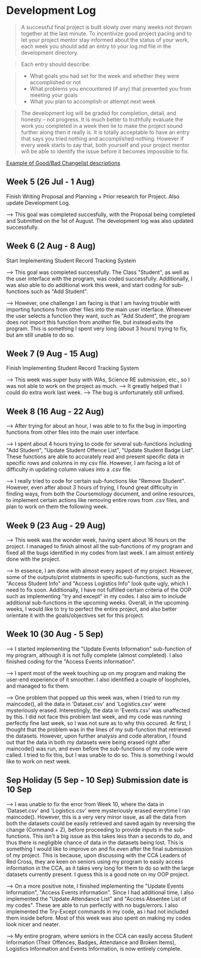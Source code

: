 # Development Log
> A successful final project is built slowly over many weeks not thrown together at the last minute. To incentivize good project pacing and to let your project mentor stay informed about the status of your work, each week you should add an entry to your log.md file in the development directory.

> Each entry should describe:

> - What goals you had set for the week and whether they were accomplished or not
> - What problems you encountered (if any) that prevented you from meeting your goals
> - What you plan to accomplish or attempt next week

> The development log will be graded for completion, detail, and honesty – not progress. It is much better to truthfully evaluate the work you completed in a week then lie to make the project sound further along then it really is. It is totally acceptable to have an entry that says you tried nothing and accomplished nothing. However if every week starts to say that, both yourself and your project mentor will be able to identify the issue before it becomes impossible to fix.

[Example of Good/Bad Changelist descriptions](https://google.github.io/eng-practices/review/developer/cl-descriptions.html)

## Week 5 (26 Jul - 1 Aug)

Finish Writing Proposal and Planning + Prior research for Project. Also update Development Log. 

--> This goal was completed succesfully, with the Proposal being completed and Submitted on the 1st of August. The development log was also updated successfully. 

## Week 6 (2 Aug - 8 Aug)

Start Implementing Student Record Tracking System

--> This goal was completed successfully. The Class "Student", as well as the user interface with the program, was coded successfully. Additionally, I was also able to do additional work this week, and start coding for sub-functions such as "Add Student". 

--> However, one challenge I am facing is that I am having trouble with importing functions from other files into the main user interface. Whenever the user selects a function they want, such as "Add Student", the program does not import this function from another file, but instead exits the program. This is something I spent very long (about 3 hours) trying to fix, but am still unable to do so. 

## Week 7 (9 Aug - 15 Aug)

Finish Implementing Student Record Tracking System

--> This week was super busy with WAs, Science RE submission, etc., so I was not able to work on the project as much. 
--> It greatly helped that I could do extra work last week.
--> The bug is unfortunately still unfixed. 

## Week 8 (16 Aug - 22 Aug)

--> After trying for about an hour, I was able to to fix the bug in importing functions from other files into the main user interface. 

--> I spent about 4 hours trying to code for several sub-functions including "Add Student", "Update Student Offence List", "Update Student Badge List". These functions are able to accurately read and present specific data in specific rows and columns in my csv file. However, I am facing a lot of difficulty in updating column values into a .csv file.  

--> I really tried to code for certain sub-functions like "Remove Student". However, even after about 3 hours of trying, I found great difficulty in finding ways, from both the Coursemology document, and online resources, to implement certain actions like removing entire rows from .csv files, and plan to work on them the following week. 

## Week 9 (23 Aug - 29 Aug)

--> This week was the wonder week, having spent about 16 hours on the project. I managed to finish almost all the sub-functions of my program and fixed all the bugs identified in my codes from last week. I am almost entirely done with the project. 

--> In essence, I am done with almost every aspect of my project. However, some of the outputs/print statments in specific sub-functions, such as the "Access Student Info" and "Access Logistics Info" look quite ugly, which I need to fix soon. Additionally, I have not fulfilled certain criteria of the OOP such as implementing "try and except" in my codes. I also aim to include additional sub-functions in the upcoming weeks. Overall, in the upcoming weeks, I would like to try to perfect the entire project, and also better orientate it with the goals/objectives set for this project.


## Week 10 (30 Aug - 5 Sep)

--> I started implementing the "Update Events Information" sub-function of my program, although it is not fully complete (almost completed). I also finished coding for the "Access Events information".

--> I spent most of the week touching up on my program and making the user-end experience of it smoother. I also identified a couple of loopholes, and managed to fix them.

--> One problem that popped up this week was, when I tried to run my maincode(), all the data in 'Dataset.csv' and 'Logistics.csv' were mysteriously erased. Interestingly, the data in 'Events.csv' was unaffected by this. I did not face this problem last week, and my code was running perfectly fine last week, so I was not sure as to why this occured. At first, I thought that the problem was in the lines of my sub-function that retrieved the datasets. However, upon further analysis and code alteration, I found out that the data in both my datasets were being erased right after maincode() was run, and even before the sub-functions of my code were called. I tried to fix this, but I was unable to do so. This is something I would like to work on next week.

## Sep Holiday (5 Sep - 10 Sep) **Submission date is 10 Sep**

--> I was unable to fix the error from Week 10, where the data in 'Dataset.csv' and 'Logistics.csv' were mysteriously erased everytime I ran maincode(). However, this is a very very minor issue, as all the data from both the datasets could be easily retrieved and saved again by reversing the change 
(Command + Z), before proceeding to provide inputs in the sub-functions. This isn't a big issue as this takes less than a seconds to do, and thus there is negligible chance of data in the datasets being lost. This is something I would like to improve on and fix even after the final submission of my project. This is because, upon discussing with the CCA Leaders of Red Cross, they are keen on seniors using my program to easily access information in the CCA, as it takes very long for them to do so with the large datasets currently present. I guess this is a good note on my OOP project.

--> On a more positive note, I finished implementing the "Update Events Information", "Access Events information". Since I had additional time, I also implemented the "Update Attendance List" and "Access Absentee List of my codes". These are able to run perfectly with no bugs/errors.  I also implemented the Try-Except commands in my code, as i had not included them inside before. Most of this week was also spent on making my codes look nicer and neater.


--> My entire program, where seniors in the CCA can easily access Student Information (Their Offences, Badges, Attendance and Broken Items), Logistics Information and Events Information, is now entirely complete.
